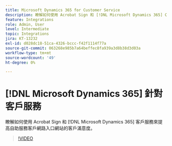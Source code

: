 ```yaml
---
title: Microsoft Dynamics 365 for Customer Service
description: 瞭解如何使用 Acrobat Sign 和 [!DNL Microsoft Dynamics 365] Customer Service 來提高自助服務客戶網路入口網站的客戶滿意度
feature: Integrations
role: Admin, User
level: Intermediate
topic: Integrations
jira: KT-13232
exl-id: d028dc18-51ca-4326-bccc-f42f1114f77a
source-git-commit: 063268e985b7a64beffec8fa939a3d8b38d3d03a
workflow-type: tm+mt
source-wordcount: '49'
ht-degree: 0%

---
```


# [!DNL Microsoft Dynamics 365] 針對客戶服務

瞭解如何使用 Acrobat Sign 和 [!DNL Microsoft Dynamics 365] 客戶服務來提高自助服務客戶網路入口網站的客戶滿意度。

>[!VIDEO](https://video.tv.adobe.com/v/3445984?quality=12&learn=on&hidetitle=true&captions=chi_hant)
